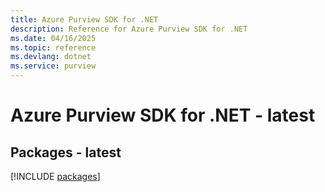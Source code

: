 ```yaml
---
title: Azure Purview SDK for .NET
description: Reference for Azure Purview SDK for .NET
ms.date: 04/16/2025
ms.topic: reference
ms.devlang: dotnet
ms.service: purview
---
```

# Azure Purview SDK for .NET - latest
## Packages - latest
[!INCLUDE [packages](purview-index.md)]